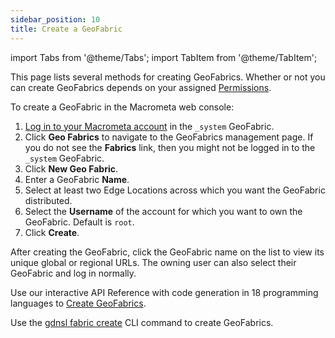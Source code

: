 ```yaml
---
sidebar_position: 10
title: Create a GeoFabric
---
```


import Tabs from '@theme/Tabs';
import TabItem from '@theme/TabItem';

This page lists several methods for creating GeoFabrics. Whether or not you can create GeoFabrics depends on your assigned [Permissions](../account-management/permissions/index.md).

<Tabs groupId="operating-systems">
<TabItem value="console" label="Web Console">

To create a GeoFabric in the Macrometa web console:

1. [Log in to your Macrometa account](https://auth.paas.macrometa.io/) in the `_system` GeoFabric.
2. Click **Geo Fabrics** to navigate to the GeoFabrics management page. If you do not see the **Fabrics** link, then you might not be logged in to the `_system` GeoFabric.
3. Click **New Geo Fabric**.
4. Enter a GeoFabric **Name**.
5. Select at least two Edge Locations across which you want the GeoFabric distributed.
6. Select the **Username** of the account for which you want to own the GeoFabric. Default is `root`.
7. Click **Create**.

After creating the GeoFabric, click the GeoFabric name on the list to view its unique global or regional URLs. The owning user can also select their GeoFabric and log in normally.

</TabItem>
<TabItem value="api" label="REST API">

Use our interactive API Reference with code generation in 18 programming languages to [Create GeoFabrics](https://www.macrometa.com/docs/api#/operations/CreateGeo-fabric).

</TabItem>
<TabItem value="cli" label="CLI">

Use the [gdnsl fabric create](../cli/fabrics-cli#gdnsl-fabric-create) CLI command to create GeoFabrics.

</TabItem>
</Tabs>